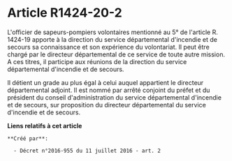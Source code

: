 # Article R1424-20-2

L'officier de sapeurs-pompiers volontaires mentionné au 5° de l'article R. 1424-19 apporte à la direction du service
départemental d'incendie et de secours sa connaissance et son expérience du volontariat. Il peut être chargé par le directeur
départemental de ce service de toute autre mission. A ces titres, il participe aux réunions de la direction du service
départemental d'incendie et de secours. 

Il détient un grade au plus égal à celui auquel appartient le directeur départemental adjoint. Il est nommé par arrêté
conjoint du préfet et du président du conseil d'administration du service départemental d'incendie et de secours, sur
proposition du directeur départemental du service d'incendie et de secours.

**Liens relatifs à cet article**

	**Créé par**:

	  - Décret n°2016-955 du 11 juillet 2016 - art. 2

